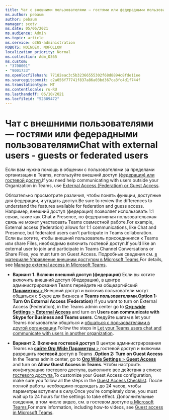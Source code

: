 ```yaml
---
title: Чат с внешними пользователями — гостями или федерадными пользователями
ms.author: pebaum
author: pebaum
manager: scotv
ms.date: 05/06/2021
ms.audience: Admin
ms.topic: article
ms.service: o365-administration
ROBOTS: NOINDEX, NOFOLLOW
localization_priority: Normal
ms.collection: Adm_O365
ms.custom:
- "3700001"
- "9001733"
ms.openlocfilehash: 77182eac3c5b32366555302f68d8894c8fde11ee
ms.sourcegitcommit: c2a056f77741f837a86a03bd367ca3fc4d1f744f
ms.translationtype: MT
ms.contentlocale: ru-RU
ms.lasthandoff: 06/10/2021
ms.locfileid: "52889472"
---
```

# <a name="chat-with-external-users---guests-or-federated-users"></a><span data-ttu-id="65f1e-102">Чат с внешними пользователями — гостями или федерадными пользователями</span><span class="sxs-lookup"><span data-stu-id="65f1e-102">Chat with external users - guests or federated users</span></span>

<span data-ttu-id="65f1e-103">Если вам нужна помощь в общении с пользователями за пределами организации в Teams, используйте внешний доступ [(федерация) или гостевой доступ.](/microsoftteams/manage-external-access#external-access-vs-guest-access)</span><span class="sxs-lookup"><span data-stu-id="65f1e-103">If you need help communicating with users outside your Organization in Teams, use [External Access (Federation) or Guest Access](/microsoftteams/manage-external-access#external-access-vs-guest-access).</span></span>

<span data-ttu-id="65f1e-104">Обязательно просмотрите различия, чтобы понять функции, доступные для федерации, и угадать доступ.</span><span class="sxs-lookup"><span data-stu-id="65f1e-104">Be sure to review the differences to understand the features available for federation and guess access.</span></span> <span data-ttu-id="65f1e-105">Например, внешний доступ (федерация) позволяет использовать 1:1 связи, такие как Chat и Presence, но федеративная пользовательская связь не может участвовать Teams совместной работе.</span><span class="sxs-lookup"><span data-stu-id="65f1e-105">For example, External access (federation) allows for 1:1 communications, like Chat and Presence, but federated users can't participate in Teams collaboration.</span></span> <span data-ttu-id="65f1e-106">Если вы хотите, чтобы внешний пользователь присоединился к Teams или share Files, необходимо включить гостевой доступ.</span><span class="sxs-lookup"><span data-stu-id="65f1e-106">If you’d like an external user to join and participate in Teams Channel Conversations or Share Files, you must turn on Guest Access.</span></span> <span data-ttu-id="65f1e-107">Подробные сведения см. [в материале Управление внешним доступом в Microsoft Teams.](/microsoftteams/manage-external-access#external-access-vs-guest-access)</span><span class="sxs-lookup"><span data-stu-id="65f1e-107">For details, see [Manage external access in Microsoft Teams](/microsoftteams/manage-external-access#external-access-vs-guest-access).</span></span>

- <span data-ttu-id="65f1e-108">**Вариант 1. Включи внешний доступ (федерация)** Если вы хотите включить внешний доступ (Федерация), в центре администрирования Teams перейдите на общеаргийский [ **Параметры**  > ](https://admin.teams.microsoft.com/company-wide-settings/external-communications) Внешний доступ и включив пользователи могут общаться с Skype для бизнеса и **Teams пользователями**.</span><span class="sxs-lookup"><span data-stu-id="65f1e-108">**Option 1: Turn On External Access (Federation)** If you want to turn on External Access (Federation), in the Teams admin center go to [**Org-wide Settings** > **External Access**](https://admin.teams.microsoft.com/company-wide-settings/external-communications) and turn on **Users can communicate with Skype for Business and Teams users**.</span></span> <span data-ttu-id="65f1e-109">Следуйте шагам в let your Teams пользователи общаться и [общаться с пользователями в другой организации](/microsoftteams/manage-external-access#let-your-teams-users-chat-and-communicate-with-users-in-another-organization).</span><span class="sxs-lookup"><span data-stu-id="65f1e-109">Follow the steps in [Let your Teams users chat and communicate with users in another organization](/microsoftteams/manage-external-access#let-your-teams-users-chat-and-communicate-with-users-in-another-organization).</span></span>

- <span data-ttu-id="65f1e-110">**Вариант 2. Включив гостевой доступ** В центре администрирования Teams на [ **сайте Org Wide Параметры**  > ](https://admin.teams.microsoft.com/company-wide-settings/guest-configuration) гостевой доступ и включим разрешить **гостевой** доступ в Teams .</span><span class="sxs-lookup"><span data-stu-id="65f1e-110">**Option 2: Turn on Guest Access** In the Teams admin center, go to [**Org Wide Settings** > **Guest Access**](https://admin.teams.microsoft.com/company-wide-settings/guest-configuration) and turn on **Allow Guest Access in Teams**.</span></span> <span data-ttu-id="65f1e-111">Чтобы настроить конфигурацию гостевого доступа, выполните все действия в списке [гостевого доступа.](/microsoftteams/guest-access-checklist)</span><span class="sxs-lookup"><span data-stu-id="65f1e-111">To customize your Guest Access configuration, make sure you follow all the steps in the [Guest Access Checklist](/microsoftteams/guest-access-checklist).</span></span> <span data-ttu-id="65f1e-112">После полной работы необходимо подождать до 24 часов, чтобы параметры вступили в силу.</span><span class="sxs-lookup"><span data-stu-id="65f1e-112">Once you're completely done, you must wait up to 24 hours for the settings to take effect.</span></span> <span data-ttu-id="65f1e-113">Дополнительные сведения, в том числе видео, см. в гостевом доступе [в Microsoft Teams.](/microsoftteams/guest-access)</span><span class="sxs-lookup"><span data-stu-id="65f1e-113">For more information, including how-to videos, see [Guest access in Microsoft Teams](/microsoftteams/guest-access).</span></span>